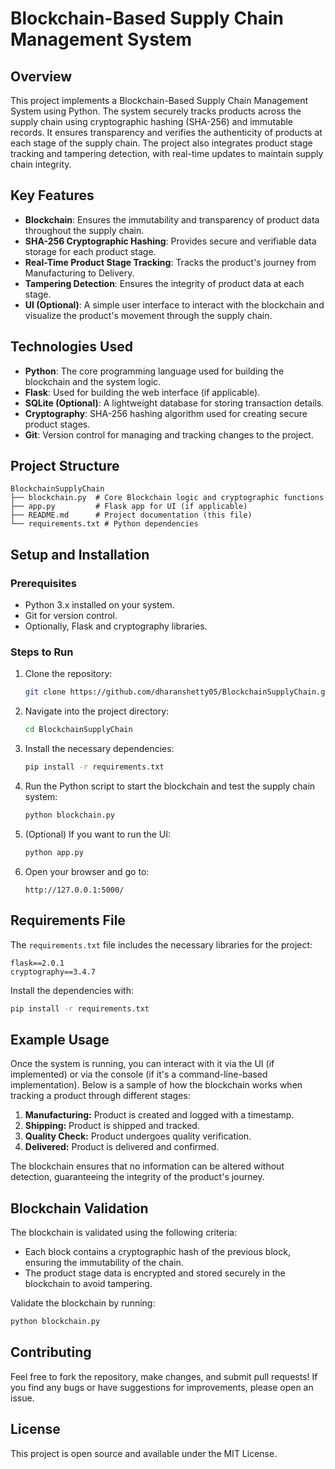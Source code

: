 # Blockchain-Based Supply Chain Management System

## Overview
This project implements a Blockchain-Based Supply Chain Management System using Python. The system securely tracks products across the supply chain using cryptographic hashing (SHA-256) and immutable records. It ensures transparency and verifies the authenticity of products at each stage of the supply chain. The project also integrates product stage tracking and tampering detection, with real-time updates to maintain supply chain integrity.

## Key Features
- **Blockchain**: Ensures the immutability and transparency of product data throughout the supply chain.
- **SHA-256 Cryptographic Hashing**: Provides secure and verifiable data storage for each product stage.
- **Real-Time Product Stage Tracking**: Tracks the product's journey from Manufacturing to Delivery.
- **Tampering Detection**: Ensures the integrity of product data at each stage.
- **UI (Optional)**: A simple user interface to interact with the blockchain and visualize the product's movement through the supply chain.

## Technologies Used
- **Python**: The core programming language used for building the blockchain and the system logic.
- **Flask**: Used for building the web interface (if applicable).
- **SQLite (Optional)**: A lightweight database for storing transaction details.
- **Cryptography**: SHA-256 hashing algorithm used for creating secure product stages.
- **Git**: Version control for managing and tracking changes to the project.

## Project Structure
```
BlockchainSupplyChain
├── blockchain.py  # Core Blockchain logic and cryptographic functions
├── app.py         # Flask app for UI (if applicable)
├── README.md      # Project documentation (this file)
└── requirements.txt # Python dependencies
```

## Setup and Installation

### Prerequisites
- Python 3.x installed on your system.
- Git for version control.
- Optionally, Flask and cryptography libraries.

### Steps to Run

1. Clone the repository:
   ```bash
   git clone https://github.com/dharanshetty05/BlockchainSupplyChain.git
   ```
2. Navigate into the project directory:
   ```bash
   cd BlockchainSupplyChain
   ```
3. Install the necessary dependencies:
   ```bash
   pip install -r requirements.txt
   ```
4. Run the Python script to start the blockchain and test the supply chain system:
   ```bash
   python blockchain.py
   ```
5. (Optional) If you want to run the UI:
   ```bash
   python app.py
   ```
6. Open your browser and go to:
   ```
   http://127.0.0.1:5000/
   ```

## Requirements File
The `requirements.txt` file includes the necessary libraries for the project:
```
flask==2.0.1
cryptography==3.4.7
```
Install the dependencies with:
```bash
pip install -r requirements.txt
```

## Example Usage
Once the system is running, you can interact with it via the UI (if implemented) or via the console (if it's a command-line-based implementation). Below is a sample of how the blockchain works when tracking a product through different stages:

1. **Manufacturing:** Product is created and logged with a timestamp.
2. **Shipping:** Product is shipped and tracked.
3. **Quality Check:** Product undergoes quality verification.
4. **Delivered:** Product is delivered and confirmed.

The blockchain ensures that no information can be altered without detection, guaranteeing the integrity of the product's journey.

## Blockchain Validation
The blockchain is validated using the following criteria:

- Each block contains a cryptographic hash of the previous block, ensuring the immutability of the chain.
- The product stage data is encrypted and stored securely in the blockchain to avoid tampering.

Validate the blockchain by running:
```bash
python blockchain.py
```

## Contributing
Feel free to fork the repository, make changes, and submit pull requests! If you find any bugs or have suggestions for improvements, please open an issue.

## License
This project is open source and available under the MIT License.
